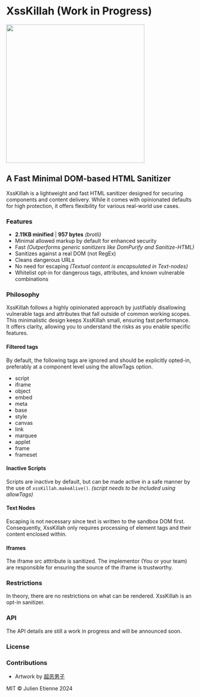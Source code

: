 # XssKillah (Work in Progress)
<img src="https://github.com/julienetie/xsskillah/assets/7676299/b5271a2b-2334-4eb4-bd31-e670053c2dd4" width="370">

## A Fast Minimal DOM-based HTML Sanitizer

XssKillah is a lightweight and fast HTML sanitizer designed for securing components and content delivery. While it comes with opinionated defaults for high protection, it offers flexibility for various real-world use cases.

### Features

- **2.11KB minified** | **957 bytes** _(brotli)_
- Minimal allowed markup by default for enhanced security
- Fast _(Outperforms generic sanitizers like DomPurify and Sanitize-HTML)_
- Sanitizes against a real DOM (not RegEx)
- Cleans dangerous URLs
- No need for escaping _(Textual content is encapsulated in Text-nodes)_
- Whitelist opt-in for dangerous tags, attributes, and known vulnerable combinations

### Philosophy

XssKillah follows a highly opinionated approach by justifiably disallowing vulnerable tags and attributes that fall outside of common working scopes.
This minimalistic design keeps XssKillah small, ensuring fast performance. It offers clarity, allowing you to understand the risks as you enable specific features.

#### Filtered tags
By default, the following tags are ignored and should be explicitly opted-in, preferably at a component level using the allowTags option.
- script
- iframe
- object
- embed
- meta
- base
- style
- canvas
- link
- marquee
- applet
- frame
- frameset

#### Inactive Scripts
Scripts are inactive by default, but can be made active in a safe manner by the use of `xssKillah.makeAlive()`. _(script needs to be included using allowTags)_


#### Text Nodes
Escaping is not necessary since text is written to the sandbox DOM first. Consequently, XssKillah only requires processing of element tags and their content enclosed within.

#### Iframes
The iframe src atttribute is sanitized. The implementor (You or your team) are responsible for ensuring the source of the iframe is trustworthy.

### Restrictions
In theory, there are no restrictions on what can be rendered. XssKillah is an opt-in sanitizer.

### API

The API details are still a work in progress and will be announced soon.

### License

### Contributions
- Artwork by [超恶男子](https://pngtree.com/%E8%B6%85%E6%81%B6%E7%94%B7%E5%AD%90_28086239?type=1)

MIT © Julien Etienne 2024
